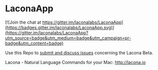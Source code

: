 # LaconaApp

[![Join the chat at https://gitter.im/laconalabs/LaconaApp](https://badges.gitter.im/laconalabs/LaconaApp.svg)](https://gitter.im/laconalabs/LaconaApp?utm_source=badge&utm_medium=badge&utm_campaign=pr-badge&utm_content=badge)

Use this Repo to [submit and discuss issues](https://github.com/lacona/LaconaApp/issues) concerning the Lacona Beta.

Lacona - Natural Language Commands for your Mac: http://lacona.io
